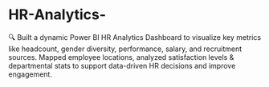 # HR-Analytics-
🔍 Built a dynamic Power BI HR Analytics Dashboard to visualize key metrics like headcount, gender diversity, performance, salary, and recruitment sources. Mapped employee locations, analyzed satisfaction levels &amp; departmental stats to support data-driven HR decisions and improve engagement.
